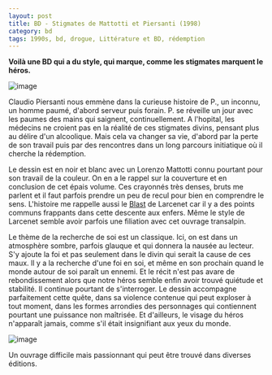 ```yaml
---
layout: post
title: BD - Stigmates de Mattotti et Piersanti (1998)
category: bd
tags: 1990s, bd, drogue, Littérature et BD, rédemption
---
```

**Voilà une BD qui a du style, qui marque, comme les stigmates marquent le héros.**

![image](https://filedn.eu/llqi9IBxlYouGRXYG2xlROb/img/2018/stigmatec.jpg)

Claudio Piersanti nous emmène dans la curieuse histoire de P., un inconnu, un homme paumé, d'abord serveur puis forain. P. se réveille un jour avec les paumes des mains qui saignent, continuellement. A l'hopital, les médecins ne croient pas en la réalité de ces stigmates divins, pensant plus au délire d'un alcoolique. Mais cela va changer sa vie, d'abord par la perte de son travail puis par des rencontres dans un long parcours initiatique où il cherche la rédemption.

Le dessin est en noir et blanc avec un Lorenzo Mattotti connu pourtant pour son travail de la couleur. On en a le rappel sur la couverture et en conclusion de cet épais volume. Ces crayonnés très denses, bruts me parlent et il faut parfois prendre un peu de recul pour bien en comprendre le sens. L'histoire me rappelle aussi le <a href="https://cheziceman.wordpress.com/2018/05/01/bd-blast-de-manu-larcenet-2009/">Blast</a> de Larcenet car il y a des points communs frappants dans cette descente aux enfers. Même le style de Larcenet semble avoir parfois une filiation avec cet ouvrage transalpin. 

Le thème de la recherche de soi est un classique. Ici, on est dans un atmosphère sombre, parfois glauque et qui donnera la nausée au lecteur. S'y ajoute la foi et pas seulement dans le divin qui serait la cause de ces maux. Il y a la recherche d'une foi en soi, et même en son prochain quand le monde autour de soi paraît un ennemi. Et le récit n'est pas avare de rebondissement alors que notre héros semble enfin avoir trouvé quiétude et stabilité. Il continue pourtant de s'interroger. Le dessin accompagne parfaitement cette quête, dans sa violence contenue qui peut exploser à tout moment, dans les formes arrondies des personnages qui contiennent pourtant une puissance non maîtrisée. Et d'ailleurs, le visage du héros n'apparaît jamais, comme s'il était insignifiant aux yeux du monde. 

![image](https://filedn.eu/llqi9IBxlYouGRXYG2xlROb/img/2018/stigmates.jpg)

Un ouvrage difficile mais passionnant qui peut être trouvé dans diverses éditions. 
